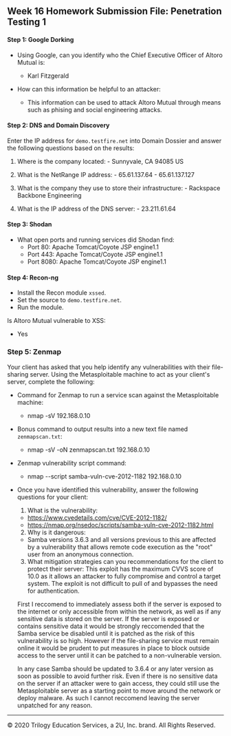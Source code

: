 ## Week 16 Homework Submission File: Penetration Testing 1

#### Step 1: Google Dorking


- Using Google, can you identify who the Chief Executive Officer of Altoro Mutual is:
  - Karl Fitzgerald

- How can this information be helpful to an attacker:
  - This information can be used to attack Altoro Mutual through means such as phising and social engineering attacks.

#### Step 2: DNS and Domain Discovery

Enter the IP address for `demo.testfire.net` into Domain Dossier and answer the following questions based on the results:

  1. Where is the company located: 
    - Sunnyvale, CA 94085 US
    
  2. What is the NetRange IP address:
    - 65.61.137.64 - 65.61.137.127

  3. What is the company they use to store their infrastructure:
    - Rackspace Backbone Engineering

  4. What is the IP address of the DNS server:
    - 23.211.61.64

#### Step 3: Shodan

- What open ports and running services did Shodan find:
  - Port 80: Apache Tomcat/Coyote JSP engine1.1
  - Port 443: Apache Tomcat/Coyote JSP engine1.1
  - Port 8080: Apache Tomcat/Coyote JSP engine1.1

#### Step 4: Recon-ng

- Install the Recon module `xssed`. 
- Set the source to `demo.testfire.net`. 
- Run the module. 

Is Altoro Mutual vulnerable to XSS:
  - Yes

### Step 5: Zenmap

Your client has asked that you help identify any vulnerabilities with their file-sharing server. Using the Metasploitable machine to act as your client's server, complete the following:

- Command for Zenmap to run a service scan against the Metasploitable machine:
  * nmap -sV 192.168.0.10 
 
- Bonus command to output results into a new text file named `zenmapscan.txt`:
  * nmap -sV -oN zenmapscan.txt 192.168.0.10

- Zenmap vulnerability script command:
  * nmap --script samba-vuln-cve-2012-1182 192.168.0.10

- Once you have identified this vulnerability, answer the following questions for your client:
  1. What is the vulnerability:
    - https://www.cvedetails.com/cve/CVE-2012-1182/
    - https://nmap.org/nsedoc/scripts/samba-vuln-cve-2012-1182.html

  2. Why is it dangerous:
    - Samba versions 3.6.3 and all versions previous to this are affected by a vulnerability that allows remote code execution as the "root" user from an anonymous connection.

  3. What mitigation strategies can you recommendations for the client to protect their server:
  This exploit has the maximum CVVS score of 10.0 as it allows an attacker to fully compromise and control a target system. The exploit is not difficult to pull of and bypasses the need for authentication.
  
  First I reccomend to immediately assess both if the server is exposed to the internet or only accessible from within the network, as well as if any sensitive data is stored on the server. If the server is exposed or contains sensitive data it would be strongly reccomended that the Samba service be disabled until it is patched as the risk of this vulnerability is so high. However if the file-sharing service must remain online it would be prudent to put measures in place to block outside access to the server until it can be patched to a non-vulnerable version.
  
  In any case Samba should be updated to 3.6.4 or any later version as soon as possible to avoid further risk. Even if there is no sensitive data on the server if an attacker were to gain access, they could still use the Metasploitable server as a starting point to move around the network or deploy malware. As such I cannot reccomend leaving the server unpatched for any reason.

---
© 2020 Trilogy Education Services, a 2U, Inc. brand. All Rights Reserved.  